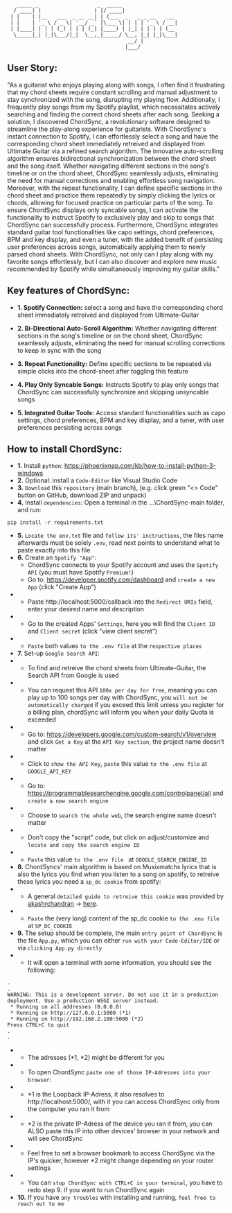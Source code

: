 ```
   _____ _                   _  _____                  
  / ____| |                 | |/ ____|                 
 | |    | |__   ___  _ __ __| | (___  _   _ _ __   ___ 
 | |    | '_ \ / _ \| '__/ _` |\___ \| | | | '_ \ / __|
 | |____| | | | (_) | | | (_| |____) | |_| | | | | (__ 
  \_____|_| |_|\___/|_|  \__,_|_____/ \__, |_| |_|\___|
                                       __/ |           
                                      |___/  
```

## User Story:
"As a guitarist who enjoys playing along with songs, I often find it frustrating that my chord sheets require constant scrolling and manual adjustment to stay synchronized with the song, disrupting my playing flow. Additionally, I frequently play songs from my Spotify playlist, which necessitates actively searching and finding the correct chord sheets after each song. Seeking a solution, I discovered ChordSync, a revolutionary software designed to streamline the play-along experience for guitarists. With ChordSync's instant connection to Spotify, I can effortlessly select a song and have the corresponding chord sheet immediately retreived and displayed from Ultimate Guitar via a refined search algorithm. The innovative auto-scrolling algorithm ensures bidirectional synchronization between the chord sheet and the song itself. Whether navigating different sections in the song's timeline or on the chord sheet, ChordSync seamlessly adjusts, eliminating the need for manual corrections and enabling effortless song navigation. Moreover, with the repeat functionality, I can define specific sections in the chord sheet and practice them repeatedly by simply clicking the lyrics or chords, allowing for focused practice on particular parts of the song. To ensure ChordSync displays only syncable songs, I can activate the functionality to instruct Spotify to exclusively play and skip to songs that ChordSync can successfully process. Furthermore, ChordSync integrates standard guitar tool functionalities like capo settings, chord preferences, BPM and key display, and even a tuner, with the added benefit of persisting user preferences across songs, automatically applying them to newly parsed chord sheets. With ChordSync, not only can I play along with my favorite songs effortlessly, but I can also discover and explore new music recommended by Spotify while simultaneously improving my guitar skills."

## Key features of ChordSync:
- **1. Spotify Connection:** select a song and have the corresponding chord sheet immediately retreived and displayed from Ultimate-Guitar

- **2. Bi-Directional Auto-Scroll Algorithm:** Whether navigating different sections in the song's timeline or on the chord sheet, ChordSync seamlessly adjusts, eliminating the need for manual scrolling corrections to keep in sync with the song

- **3. Repeat Functionality:** Define specific sections to be repeated via simple clicks into the chord-sheet after toggling this feature

- **4. Play Only Syncable Songs:** Instructs Spotify to play only songs that ChordSync can successfully synchronize and skipping unsyncable songs

- **5. Integrated Guitar Tools:** Access standard functionalities such as capo settings, chord preferences, BPM and key display, and a tuner, with user preferences persisting across songs 

## How to install ChordSync:
- **1.** Install `python`: https://phoenixnap.com/kb/how-to-install-python-3-windows
- **2.** Optional: install a `Code-Editor` like Visual Studio Code
- **3.** `Download` this `repository` (main branch), (e.g. click green "<> Code" button on GitHub, download ZIP and unpack)
- **4.** Install `dependencies`: Open a terminal in the ...\ChordSync-main folder, and run:
```
pip install -r requirements.txt
```
- **5.** `Locate the env.txt` file and `follow its' inctructions`, the files name afterwards must be solely `.env`, read next points to understand what
to paste exactly into this file
- **6.** Create an `Spotify "App"`:
   - ChordSync connects to your Spotify account and uses the `Spotify API` (you must have Spotify `Premium!`)
   - Go to: https://developer.spotify.com/dashboard and `create a new App` (click "Create App")
- - Paste http://localhost:5000/callback into the `Redirect URIs` field, enter your desired name and description
- - Go to the created Apps' `Settings`, here you will find the `Client ID` and `Client secret` (click "view client secret")
- - `Paste` both values `to the .env file` at the `respective places`
- **7.** Set-up `Google Search API`:
- - To find and retreive the chord sheets from Ultimate-Guitar, the Search API from Google is used
- - You can request this API `100x per day for free`, meaning you can play up to 100 songs per day with ChordSync, you `will not be automatically charged` if you exceed this limit unless you register for a billing plan, chordSync will inform you when your daily Quota is exceeded
- - Go to: https://developers.google.com/custom-search/v1/overview and click `Get a Key` at the `API Key section`, the project name doesn't matter
- - Click to `show the API Key`, `paste` this value `to the .env file` at `GOOGLE_API_KEY`
- - Go to: https://programmablesearchengine.google.com/controlpanel/all and `create a new search engine`
- - Choose to `search the whole web`, the search engine name doesn't matter
- - Don't copy the "script" code, but click on adjust/customize and `locate and copy the search engine ID`
- - `Paste` this value `to the .env file ` at `GOOGLE_SEARCH_ENGINE_ID`
- **8.** ChordSyncs' main algorithm is based on Musixmatchs lyrics that is also the lyrics you find when you listen to a song on spotify,
to retreive these lyrics you need a `sp_dc cookie` from spotify:
- - A general `detailed guide to retreive this cookie` was provided by [akashrchandran](https://github.com/akashrchandran/akashrchandran) -> [here](https://github.com/akashrchandran/syrics/wiki/Finding-sp_dc).
- - `Paste` the (very long) content of the sp_dc cookie `to the .env file` at `SP_DC_COOKIE`
- **9.** The setup should be complete, the main `entry point of ChordSync` is the file `App.py`, which you can either `run with your Code-Editor/IDE` or via `clicking App.py directly`
- - It will open a terminal with some information, you should see the following:
```
.
.
WARNING: This is a development server. Do not use it in a production deployment. Use a production WSGI server instead.
 * Running on all addresses (0.0.0.0)
 * Running on http://127.0.0.1:5000 (*1)
 * Running on http://192.168.2.100:5000 (*2)
Press CTRL+C to quit
.
.
```
- - The adresses (*1, *2) might be different for you
- - To open ChordSync `paste one of those IP-Adresses into your browser`:
- - *1 is the Loopback IP-Adress, it also resolves to http://localhost:5000/, with it you can access ChordSync only from the computer you ran it from
- - *2 is the private IP-Adress of the device you ran it from, you can ALSO paste this IP into other devices' browser in your network and will see ChordSync
- - Feel free to set a browser bookmark to access ChordSync via the IP's quicker, however *2 might change depending on your router settings
- - You can `stop ChordSync with CTRL+C in your terminal`, you have to redo step 9. if you want to run ChordSync again
- **10.** If you have `any troubles` with installing and running, `feel free to reach out to me`

